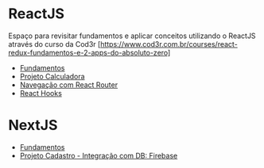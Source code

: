 # ReactJS

Espaço para revisitar fundamentos e aplicar conceitos utilizando o ReactJS através do curso da Cod3r
[https://www.cod3r.com.br/courses/react-redux-fundamentos-e-2-apps-do-absoluto-zero]

- [Fundamentos](https://github.com/roblesedu/reactjs/tree/main/fundamentos-react)
- [Projeto Calculadora](https://github.com/roblesedu/reactjs/tree/main/calculadora)
- [Navegação com React Router](https://github.com/roblesedu/reactjs/tree/main/navegacao)
- [React Hooks](https://github.com/roblesedu/reactjs/tree/main/hooks)

# NextJS
- [Fundamentos](https://github.com/roblesedu/reactjs/tree/main/nextjs/fundamentos)
- [Projeto Cadastro - Integração com DB: Firebase](https://github.com/roblesedu/reactjs/tree/main/nextjs/next-crud)
